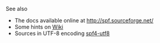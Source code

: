 See also
  - The docs available online at http://spf.sourceforge.net/
  - Some hints on [Wiki](https://github.com/rufig/spf/wiki)
  - Sources in UTF-8 encoding [spf4-utf8](https://github.com/rufig/spf4-utf8)


